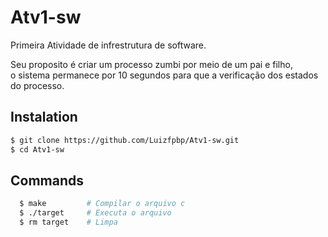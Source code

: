 # Atv1-sw
Primeira Atividade de infrestrutura de software.<br/>

Seu proposito é criar um processo zumbi por meio de um pai e filho,<br/>
o sistema permanece por 10 segundos para que a verificação dos estados<br/>
do processo.<br/>

## Instalation
```bash
$ git clone https://github.com/Luizfpbp/Atv1-sw.git
$ cd Atv1-sw
```

## Commands
```bash
  $ make         # Compilar o arquivo c
  $ ./target     # Executa o arquivo
  $ rm target    # Limpa
```
